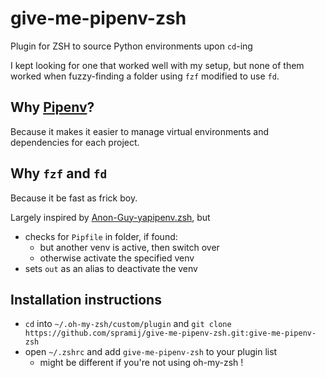 # give-me-pipenv-zsh
Plugin for ZSH to source Python environments upon `cd`-ing

I kept looking for one that worked well with my setup, but none of them worked when fuzzy-finding a folder using `fzf` modified to use `fd`.

## Why [Pipenv](https://github.com/pypa/pipenv)? 
Because it makes it easier to manage virtual environments and dependencies for each project.

## Why `fzf` and `fd`
Because it be fast as frick boy.

Largely inspired by [Anon-Guy-yapipenv.zsh](https://github.com/AnonGuy/yapipenv.zsh), but 
- checks for `Pipfile` in folder, if found:
    - but another venv is active, then switch over
    - otherwise activate the specified venv
- sets `out` as an alias to deactivate the venv

## Installation instructions
- `cd` into `~/.oh-my-zsh/custom/plugin` and `git clone https://github.com/spramij/give-me-pipenv-zsh.git:give-me-pipenv-zsh`
- open `~/.zshrc` and add `give-me-pipenv-zsh` to your plugin list
    - might be different if you're not using oh-my-zsh !

